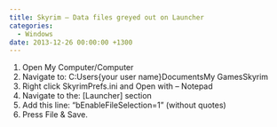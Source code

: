 ```yaml
---
title: Skyrim – Data files greyed out on Launcher
categories:
  - Windows
date: 2013-12-26 00:00:00 +1300
---
```


  1. Open My Computer/Computer
  2. Navigate to: C:Users{your user name}DocumentsMy GamesSkyrim
  3. Right click SkyrimPrefs.ini and Open with – Notepad
  4. Navigate to the: [Launcher] section
  5. Add this line: &#8220;bEnableFileSelection=1&#8221; (without quotes)
  6. Press File & Save.
